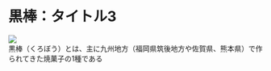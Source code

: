 <div id="page">
	<div id="main_image">
		<div id="main_image_inner">
			<h1>黒棒：タイトル3</h1>
		</div>
	</div>
	<main>
	<img id="main-thum" src="https://sinozu.github.io/static20200403/03/sweets_kurobou.png">
		<section id="section01">
			黒棒（くろぼう）とは、主に九州地方（福岡県筑後地方や佐賀県、熊本県）で作られてきた焼菓子の1種である
	</main>
</div>
  

<div class="uz-placement_code1_test uz-ny"></div>
<link rel="stylesheet" href="https://dev-speee-ad.akamaized.net/tag/placement_code1_test/css/outer-style.css">
<script async type="text/javascript" src="https://dev-speee-ad.akamaized.net/tag/placement_code1_test/js/outer-frame.min.js" charset="utf-8"></script>
